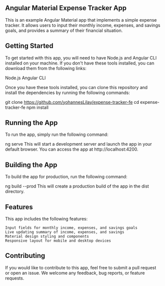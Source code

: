 ## Angular Material Expense Tracker App

This is an example Angular Material app that implements a simple expense tracker. It allows users to input their monthly income, expenses, and savings goals, and provides a summary of their financial situation.

## Getting Started

To get started with this app, you will need to have Node.js and Angular CLI installed on your machine. If you don't have these tools installed, you can download them from the following links:

Node.js
Angular CLI

Once you have these tools installed, you can clone this repository and install the dependencies by running the following commands:

git clone https://github.com/yohannesLilay/expense-tracker-fe
cd expense-tracker-fe
npm install

## Running the App
To run the app, simply run the following command:

ng serve
This will start a development server and launch the app in your default browser. You can access the app at http://localhost:4200.

## Building the App
To build the app for production, run the following command:

ng build --prod
This will create a production build of the app in the dist directory.

## Features
This app includes the following features:

    Input fields for monthly income, expenses, and savings goals
    Live updating summary of income, expenses, and savings
    Material design styling and components
    Responsive layout for mobile and desktop devices

## Contributing
If you would like to contribute to this app, feel free to submit a pull request or open an issue. We welcome any feedback, bug reports, or feature requests.
